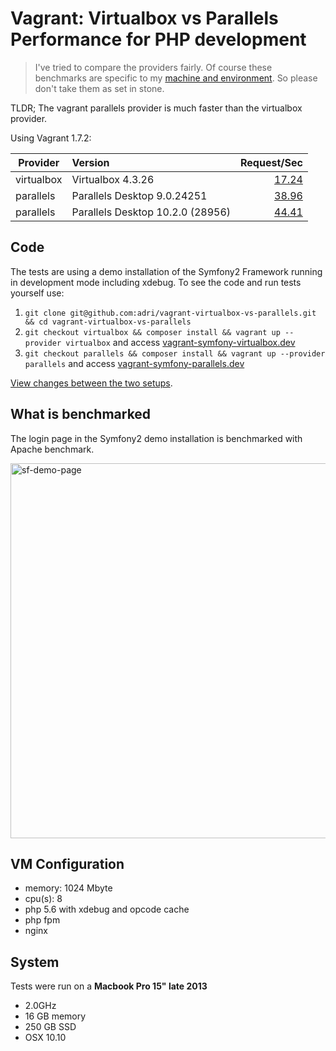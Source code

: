 Vagrant: Virtualbox vs Parallels Performance for PHP development
===================================================================

> I've tried to compare the providers fairly. Of course these benchmarks are specific to my [machine and environment](#system). So please don't take them as set in stone. 

TLDR; The vagrant parallels provider is much faster than the virtualbox provider.

Using Vagrant 1.7.2:
 
| Provider      | Version           | Request/Sec  |
| ------------- |:-------------| -----:|
| virtualbox     | Virtualbox 4.3.26 | [17.24](https://github.com/adri/vagrant-virtualbox-vs-parallels/blob/comparison/ab_virtualbox.txt) |
| parallels      | Parallels Desktop 9.0.24251      |  [38.96](https://github.com/adri/vagrant-virtualbox-vs-parallels/blob/comparison/ab_parallels_9.txt) |
| parallels    | Parallels Desktop 10.2.0 (28956)     |  [44.41](https://github.com/adri/vagrant-virtualbox-vs-parallels/blob/comparison/ab_parallels_10.txt) |



## Code

The tests are using a demo installation of the Symfony2 Framework running in development mode including xdebug.
To see the code and run tests yourself use:

 1. `git clone git@github.com:adri/vagrant-virtualbox-vs-parallels.git && cd vagrant-virtualbox-vs-parallels`
 2. `git checkout virtualbox && composer install && vagrant up --provider virtualbox` and access [vagrant-symfony-virtualbox.dev](http://vagrant-symfony-virtualbox.dev)
 3. `git checkout parallels && composer install && vagrant up --provider parallels` and access [vagrant-symfony-parallels.dev](http://vagrant-symfony-parallels.dev)

[View changes between the two setups](https://github.com/adri/vagrant-virtualbox-vs-parallels/compare/virtualbox...parallels).

## What is benchmarked

The login page in the Symfony2 demo installation is benchmarked with Apache benchmark. 

<img width="600" alt="sf-demo-page" src="https://cloud.githubusercontent.com/assets/133832/10116866/1e0f8488-6443-11e5-81b4-9919ffe0a068.png">


## VM Configuration

 - memory: 1024 Mbyte
 - cpu(s): 8
 - php 5.6 with xdebug and opcode cache
 - php fpm
 - nginx

## System

Tests were run on a **Macbook Pro 15" late 2013** 

 * 2.0GHz
 * 16 GB memory
 * 250 GB SSD
 * OSX 10.10
